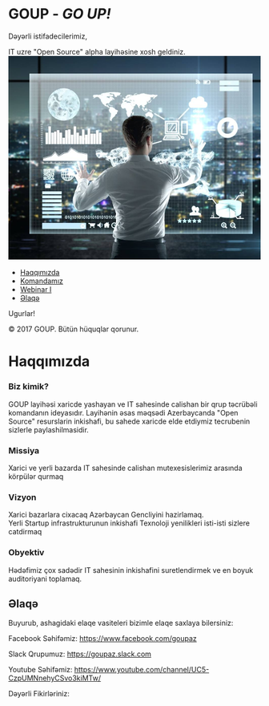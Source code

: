 # GOUP - _GO UP!_

Dəyərli istifadecilerimiz,

IT uzre "Open Source" alpha layihəsine xosh geldiniz.
![alt text](img.jpg)

- [Haqqımızda](#haqqımızda)
- [Komandamız](/Komanda/README.md)
- [Webinar I](/Webinar/Readme.md#bulud)
- [Əlaqə](#Əlaqə)
<!-- [Meqale I](/Webinar/Readme.md#bulud)
 [Kitab I](/Webinar/Readme.md#bulud)
-- [Prezentasiya I](/Webinar/Readme.md#bulud)
-- [Video Dersler I](/Webinar/Readme.md#bulud) -->


Ugurlar! <br /> 

© 2017 GOUP. Bütün hüquqlar qorunur.

# Haqqımızda

### Biz kimik?

GOUP layihəsi xaricde yashayan ve IT sahesinde calishan bir qrup  təcrübəli komandanın ideyasıdır. Layihənin əsas məqsədi Azerbaycanda "Open Source" resurslarin inkishafi, bu sahede xaricde elde etdiymiz tecrubenin  sizlerle paylashilmasidir.  

### Missiya
Xarici ve yerli bazarda IT sahesinde calishan mutexesislerimiz arasında körpülər qurmaq

### Vizyon
Xarici bazarlara cixacaq  Azərbaycan Gencliyini hazirlamaq. <br /> 
Yerli Startup infrastrukturunun inkishafi
Texnoloji yenilikleri isti-isti sizlere catdirmaq

### Obyektiv
Hədəfimiz çox sadədir IT sahesinin inkishafini suretlendirmek ve en boyuk auditoriyani toplamaq.


## Əlaqə

Buyurub, ashagidaki elaqe vasiteleri bizimle elaqe saxlaya bilersiniz:


Facebook Səhifəmiz:
https://www.facebook.com/goupaz

Slack Qrupumuz:
https://goupaz.slack.com

Youtube Səhifəmiz:
https://www.youtube.com/channel/UC5-CzpUMNnehyCSvo3kiMTw/

Dəyərli Fikirləriniz:
